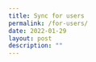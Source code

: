 ```yaml
---
title: Sync for users
permalink: /for-users/
date: 2022-01-29
layout: post
description: ""
---
```



